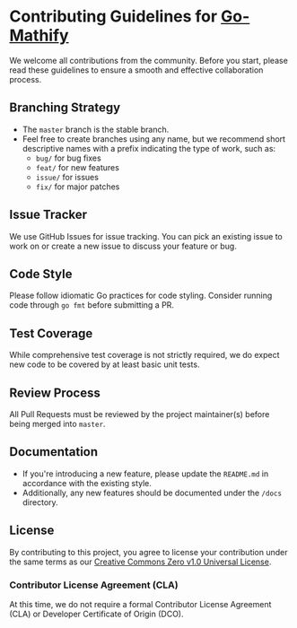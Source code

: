 # Contributing Guidelines for [Go-Mathify](github.com/ashwin2125/go-mathify)

We welcome all contributions from the community. Before you start, please read these guidelines to ensure a smooth and effective collaboration process.

## Branching Strategy

- The `master` branch is the stable branch.
- Feel free to create branches using any name, but we recommend short descriptive names with a prefix indicating the type of work, such as:
  - `bug/` for bug fixes
  - `feat/` for new features
  - `issue/` for issues
  - `fix/` for major patches

## Issue Tracker

We use GitHub Issues for issue tracking. You can pick an existing issue to work on or create a new issue to discuss your feature or bug.

## Code Style

Please follow idiomatic Go practices for code styling. Consider running code through `go fmt` before submitting a PR.

## Test Coverage

While comprehensive test coverage is not strictly required, we do expect new code to be covered by at least basic unit tests.

## Review Process

All Pull Requests must be reviewed by the project maintainer(s) before being merged into `master`.

## Documentation

- If you're introducing a new feature, please update the `README.md` in accordance with the existing style.
- Additionally, any new features should be documented under the `/docs` directory.

## License

By contributing to this project, you agree to license your contribution under the same terms as our [Creative Commons Zero v1.0 Universal License](https://github.com/ashwin2125/go-mathify/blob/master/LICENSE).

### Contributor License Agreement (CLA)

At this time, we do not require a formal Contributor License Agreement (CLA) or Developer Certificate of Origin (DCO).
